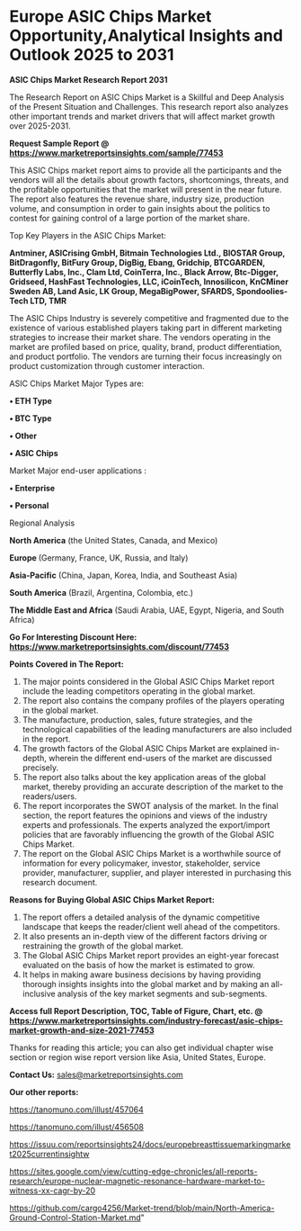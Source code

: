 # Europe ASIC Chips Market Opportunity,Analytical Insights and Outlook 2025 to 2031

<strong>ASIC Chips Market Research Report 2031</strong>

The Research Report on ASIC Chips Market is a Skillful and Deep Analysis of the Present Situation and Challenges. This research report also analyzes other important trends and market drivers that will affect market growth over 2025-2031.

<strong>Request Sample Report @ <a href=https://www.marketreportsinsights.com/sample/77453>https://www.marketreportsinsights.com/sample/77453</a></strong>

This ASIC Chips market report aims to provide all the participants and the vendors will all the details about growth factors, shortcomings, threats, and the profitable opportunities that the market will present in the near future. The report also features the revenue share, industry size, production volume, and consumption in order to gain insights about the politics to contest for gaining control of a large portion of the market share.

Top Key Players in the ASIC Chips Market:

<strong>Antminer, ASICrising GmbH, Bitmain Technologies Ltd., BIOSTAR Group, BitDragonfly, BitFury Group, DigBig, Ebang, Gridchip, BTCGARDEN, Butterfly Labs, Inc., Clam Ltd, CoinTerra, Inc., Black Arrow, Btc-Digger, Gridseed, HashFast Technologies, LLC, iCoinTech, Innosilicon, KnCMiner Sweden AB, Land Asic, LK Group, MegaBigPower, SFARDS, Spondoolies-Tech LTD, TMR</strong>

The ASIC Chips Industry is severely competitive and fragmented due to the existence of various established players taking part in different marketing strategies to increase their market share. The vendors operating in the market are profiled based on price, quality, brand, product differentiation, and product portfolio. The vendors are turning their focus increasingly on product customization through customer interaction.

ASIC Chips Market Major Types are:

<strong>• ETH Type

• BTC Type

• Other

• ASIC Chips</strong>

Market Major end-user applications :

<strong>• Enterprise

• Personal</strong>

Regional Analysis

</u><strong><b>North America</b></strong> (the United States, Canada, and Mexico)

<strong><b>Europe </b></strong>(Germany, France, UK, Russia, and Italy)

<strong><b>Asia-Pacific</b></strong> (China, Japan, Korea, India, and Southeast Asia)

<strong><b>South America</b></strong> (Brazil, Argentina, Colombia, etc.)

<strong><b>The Middle East and Africa</b></strong> (Saudi Arabia, UAE, Egypt, Nigeria, and South Africa)

<strong>Go For Interesting Discount Here: <a href=https://www.marketreportsinsights.com/discount/77453>https://www.marketreportsinsights.com/discount/77453</a></strong>

<strong>Points Covered in The Report:</strong>
<ol>
  <li>The major points considered in the Global ASIC Chips Market report include the leading competitors operating in the global market.</li>
  <li>The report also contains the company profiles of the players operating in the global market.</li>
  <li>The manufacture, production, sales, future strategies, and the technological capabilities of the leading manufacturers are also included in the report.</li>
  <li>The growth factors of the Global ASIC Chips Market are explained in-depth, wherein the different end-users of the market are discussed precisely.</li>
  <li>The report also talks about the key application areas of the global market, thereby providing an accurate description of the market to the readers/users.</li>
  <li>The report incorporates the SWOT analysis of the market. In the final section, the report features the opinions and views of the industry experts and professionals. The experts analyzed the export/import policies that are favorably influencing the growth of the Global ASIC Chips Market.</li>
  <li>The report on the Global ASIC Chips Market is a worthwhile source of information for every policymaker, investor, stakeholder, service provider, manufacturer, supplier, and player interested in purchasing this research document.</li>
</ol>
<strong>Reasons for Buying Global ASIC Chips Market Report:</strong>

<ol>
  <li>The report offers a detailed analysis of the dynamic competitive landscape that keeps the reader/client well ahead of the competitors.</li>
  <li>It also presents an in-depth view of the different factors driving or restraining the growth of the global market.</li>
  <li>The Global ASIC Chips Market report provides an eight-year forecast evaluated on the basis of how the market is estimated to grow.</li>
  <li>It helps in making aware business decisions by having providing thorough insights insights into the global market and by making an all-inclusive analysis of the key market segments and sub-segments.</li>
</ol>
<strong>Access full Report Description, TOC, Table of Figure, Chart, etc. @ <a href=https://www.marketreportsinsights.com/industry-forecast/asic-chips-market-growth-and-size-2021-77453>https://www.marketreportsinsights.com/industry-forecast/asic-chips-market-growth-and-size-2021-77453</a></strong>


Thanks for reading this article; you can also get individual chapter wise section or region wise report version like Asia, United States, Europe.

<strong>Contact Us:</strong>
sales@marketreportsinsights.com

<strong>Our other reports:</strong>

<a href=https://tanomuno.com/illust/457064>https://tanomuno.com/illust/457064</a>

<a href=https://tanomuno.com/illust/456508>https://tanomuno.com/illust/456508</a>

<a href=https://issuu.com/reportsinsights24/docs/europebreasttissuemarkingmarket2025currentinsightw>https://issuu.com/reportsinsights24/docs/europebreasttissuemarkingmarket2025currentinsightw</a>

<a href=https://sites.google.com/view/cutting-edge-chronicles/all-reports-research/europe-nuclear-magnetic-resonance-hardware-market-to-witness-xx-cagr-by-20>https://sites.google.com/view/cutting-edge-chronicles/all-reports-research/europe-nuclear-magnetic-resonance-hardware-market-to-witness-xx-cagr-by-20</a>

<a href=https://github.com/cargo4256/Market-trend/blob/main/North-America-Ground-Control-Station-Market.md>https://github.com/cargo4256/Market-trend/blob/main/North-America-Ground-Control-Station-Market.md</a>"
